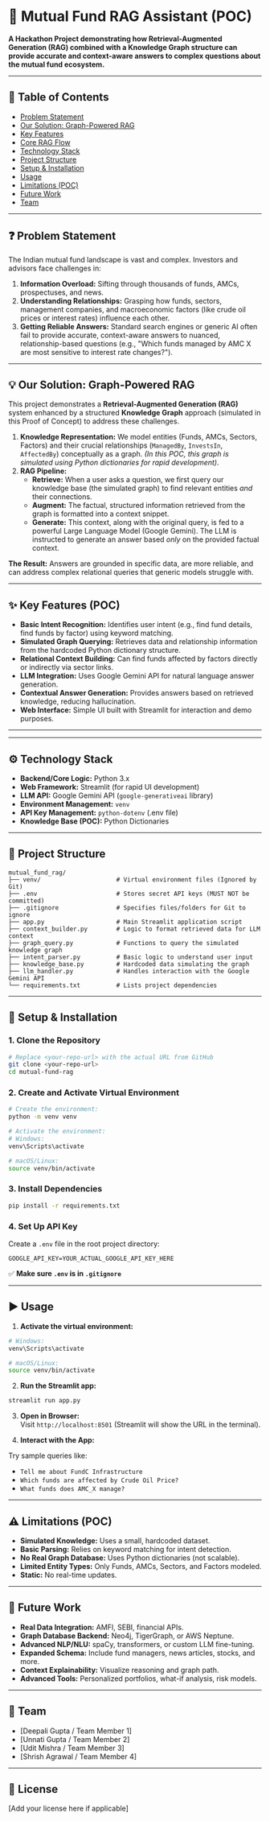 # 🧠 Mutual Fund RAG Assistant (POC)

**A Hackathon Project demonstrating how Retrieval-Augmented Generation (RAG) combined with a Knowledge Graph structure can provide accurate and context-aware answers to complex questions about the mutual fund ecosystem.**

---

## 📝 Table of Contents

- [Problem Statement](#problem-statement)
- [Our Solution: Graph-Powered RAG](#our-solution-graph-powered-rag)
- [Key Features](#key-features)
- [Core RAG Flow](#core-rag-flow)
- [Technology Stack](#technology-stack)
- [Project Structure](#project-structure)
- [Setup & Installation](#setup--installation)
- [Usage](#usage)
- [Limitations (POC)](#limitations-poc)
- [Future Work](#future-work)
- [Team](#team)

---

## ❓ Problem Statement

The Indian mutual fund landscape is vast and complex. Investors and advisors face challenges in:

1. **Information Overload:** Sifting through thousands of funds, AMCs, prospectuses, and news.
2. **Understanding Relationships:** Grasping how funds, sectors, management companies, and macroeconomic factors (like crude oil prices or interest rates) influence each other.
3. **Getting Reliable Answers:** Standard search engines or generic AI often fail to provide accurate, context-aware answers to nuanced, relationship-based questions (e.g., "Which funds managed by AMC X are most sensitive to interest rate changes?").

---

## 💡 Our Solution: Graph-Powered RAG

This project demonstrates a **Retrieval-Augmented Generation (RAG)** system enhanced by a structured **Knowledge Graph** approach (simulated in this Proof of Concept) to address these challenges.

1. **Knowledge Representation:** We model entities (Funds, AMCs, Sectors, Factors) and their crucial relationships (`ManagedBy`, `InvestsIn`, `AffectedBy`) conceptually as a graph. *(In this POC, this graph is simulated using Python dictionaries for rapid development)*.
2. **RAG Pipeline:**
    - **Retrieve:** When a user asks a question, we first query our knowledge base (the simulated graph) to find relevant entities *and* their connections.
    - **Augment:** The factual, structured information retrieved from the graph is formatted into a context snippet.
    - **Generate:** This context, along with the original query, is fed to a powerful Large Language Model (Google Gemini). The LLM is instructed to generate an answer based *only* on the provided factual context.

**The Result:** Answers are grounded in specific data, are more reliable, and can address complex relational queries that generic models struggle with.

---

## ✨ Key Features (POC)

- **Basic Intent Recognition:** Identifies user intent (e.g., find fund details, find funds by factor) using keyword matching.
- **Simulated Graph Querying:** Retrieves data and relationship information from the hardcoded Python dictionary structure.
- **Relational Context Building:** Can find funds affected by factors directly or indirectly via sector links.
- **LLM Integration:** Uses Google Gemini API for natural language answer generation.
- **Contextual Answer Generation:** Provides answers based on retrieved knowledge, reducing hallucination.
- **Web Interface:** Simple UI built with Streamlit for interaction and demo purposes.

---



---

## ⚙️ Technology Stack

- **Backend/Core Logic:** Python 3.x  
- **Web Framework:** Streamlit (for rapid UI development)  
- **LLM API:** Google Gemini API (`google-generativeai` library)  
- **Environment Management:** `venv`  
- **API Key Management:** `python-dotenv` (.env file)  
- **Knowledge Base (POC):** Python Dictionaries  

---

## 📁 Project Structure

```
mutual_fund_rag/
├── venv/                     # Virtual environment files (Ignored by Git)
├── .env                      # Stores secret API keys (MUST NOT be committed)
├── .gitignore                # Specifies files/folders for Git to ignore
├── app.py                    # Main Streamlit application script
├── context_builder.py        # Logic to format retrieved data for LLM context
├── graph_query.py            # Functions to query the simulated knowledge graph
├── intent_parser.py          # Basic logic to understand user input
├── knowledge_base.py         # Hardcoded data simulating the graph
├── llm_handler.py            # Handles interaction with the Google Gemini API
└── requirements.txt          # Lists project dependencies
```

---

## 🚀 Setup & Installation

### 1. Clone the Repository

```bash
# Replace <your-repo-url> with the actual URL from GitHub
git clone <your-repo-url>
cd mutual-fund-rag
```

### 2. Create and Activate Virtual Environment

```bash
# Create the environment:
python -m venv venv

# Activate the environment:
# Windows:
venv\Scripts\activate

# macOS/Linux:
source venv/bin/activate
```

### 3. Install Dependencies

```bash
pip install -r requirements.txt
```

### 4. Set Up API Key

Create a `.env` file in the root project directory:

```dotenv
GOOGLE_API_KEY=YOUR_ACTUAL_GOOGLE_API_KEY_HERE
```

✅ **Make sure `.env` is in `.gitignore`**

---

## ▶️ Usage

1. **Activate the virtual environment:**

```bash
# Windows:
venv\Scripts\activate

# macOS/Linux:
source venv/bin/activate
```

2. **Run the Streamlit app:**

```bash
streamlit run app.py
```

3. **Open in Browser:**  
Visit `http://localhost:8501` (Streamlit will show the URL in the terminal).

4. **Interact with the App:**

Try sample queries like:

- `Tell me about FundC Infrastructure`
- `Which funds are affected by Crude Oil Price?`
- `What funds does AMC_X manage?`

---

## ⚠️ Limitations (POC)

- **Simulated Knowledge:** Uses a small, hardcoded dataset.
- **Basic Parsing:** Relies on keyword matching for intent detection.
- **No Real Graph Database:** Uses Python dictionaries (not scalable).
- **Limited Entity Types:** Only Funds, AMCs, Sectors, and Factors modeled.
- **Static:** No real-time updates.

---

## 🌱 Future Work

- **Real Data Integration:** AMFI, SEBI, financial APIs.
- **Graph Database Backend:** Neo4j, TigerGraph, or AWS Neptune.
- **Advanced NLP/NLU:** spaCy, transformers, or custom LLM fine-tuning.
- **Expanded Schema:** Include fund managers, news articles, stocks, and more.
- **Context Explainability:** Visualize reasoning and graph path.
- **Advanced Tools:** Personalized portfolios, what-if analysis, risk models.

---

## 👥 Team

- [Deepali Gupta / Team Member 1]
- [Unnati Gupta / Team Member 2]
- [Udit Mishra / Team Member 3]
- [Shrish Agrawal / Team Member 4]

---

## 📄 License

[Add your license here if applicable]
